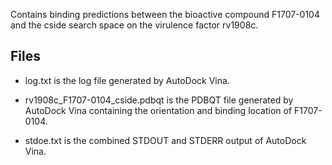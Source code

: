 Contains binding predictions between the bioactive compound F1707-0104 and the cside search space on the virulence factor rv1908c.

## Files

- log.txt is the log file generated by AutoDock Vina.

- rv1908c_F1707-0104_cside.pdbqt is the PDBQT file generated by AutoDock Vina containing the orientation and binding location of F1707-0104.

- stdoe.txt is the combined STDOUT and STDERR output of AutoDock Vina.

